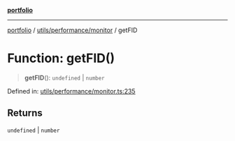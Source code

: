 [**portfolio**](../../../../README.md)

***

[portfolio](../../../../modules.md) / [utils/performance/monitor](../README.md) / getFID

# Function: getFID()

> **getFID**(): `undefined` \| `number`

Defined in: [utils/performance/monitor.ts:235](https://github.com/tnorlund/Portfolio/blob/56d3f667d17d24e602d7f6af09aa780fdd11da87/portfolio/utils/performance/monitor.ts#L235)

## Returns

`undefined` \| `number`
